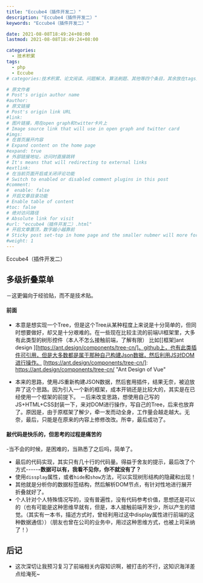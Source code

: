 ```yaml
---
title: "Eccube4（插件开发二）"
description: "Eccube4（插件开发二）"
keywords: "Eccube4（插件开发二）"

date: 2021-08-08T18:49:24+08:00
lastmod: 2021-08-08T18:49:24+08:00

categories:
  - 技术积累
tags:
  - php
  - Eccube
# categories:技术积累、论文阅读、问题解决、算法刷题、其他等四个条目，其余放在tags里面。

# 原文作者
# Post's origin author name
#author:
# 原文链接
# Post's origin link URL
#link:
# 图片链接，用在open graph和twitter卡片上
# Image source link that will use in open graph and twitter card
#imgs:
# 在首页展开内容
# Expand content on the home page
#expand: true
# 外部链接地址，访问时直接跳转
# It's means that will redirecting to external links
#extlink:
# 在当前页面开启或关闭评论功能
# Switch to enabled or disabled comment plugins in this post
#comment:
#  enable: false
# 开启文章目录功能
# Enable table of content
#toc: false
# 绝对访问路径
# Absolute link for visit
#url: "eccube4（插件开发二）.html"
# 开启文章置顶，数字越小越靠前
# Sticky post set-top in home page and the smaller nubmer will more forward.
#weight: 1
---
```


Eccube4（插件开发二）
## 多级折叠菜单
－这更偏向于经验贴，而不是技术贴。
<!--more-->


#### 前面
- 本意是想实现一个Tree，但是这个Tree从某种程度上来说是十分简单的，但同时想要做好，却又是十分艰难的。在一些现在比较主流的前端UI框架里，大多有此类型的树形控件（本人不怎么接触前端，了解有限）
比如[[框架]ant design ][https://ant.design/components/tree-cn/]。github上，也有此类插件可引用，但是大多数都是属于那种自己构建Json数据，然后利用JS对DOM进行操作。
[https://ant.design/components/tree-cn/]: https://ant.design/components/tree-cn/ \"Ant Design of Vue\"

- 本来的思路，使用JS重新构建JSON数据，然后套用插件，结果无奈，被迫放弃了这个思路。因为引入一个新的框架，成本开销还是比较大的，其实是在已经使用一个框架的前提下。
－后来改变思路，想使用自己写的JS+HTML+CSS封装一下，来对DOM进行操作，写自己的Tree，后来也放弃了。原因是，由于原框架了解少，牵一发而动全身，工作量会越走越大。无奈，最后，只能是在原来的内容上修修改改。所幸，最后成功了。
#### 敲代码是快乐的，但思考的过程是痛苦的
-当不会的时候，是困难的，当熟悉了之后吗，简单了。
- 最后的代码实现，其实只有几十行的代码量。得益于舍友的提示，最后改了个方式-----**-数据可以有，我看不见你，你不就没有了？**
- 使用`dissplay`属性，或者`hide`和`show`方法，可以实现树形结构的隐藏和出现！
- 其他就是分析你的数据标签结构，然后解析DOM节点，有针对性地进行展开折叠就好了。
- 个人针对个人特殊情况写的，没有普遍性，没有代码参考价值，思想还是可以的（也有可能是这种思维早就有，但是，本人接触前端开发少，所以产生的错觉。（其实有一本书，描述方式时，曾经利用过这中display属性进行前端的这种数据通信））（朋友也曾在公司的业务中，用过这种思维方式，也被上司采纳了！）
## 后记
- 这次深切让我预习复习了前端相关内容知识啊，被打击的不行，这知识海洋差点给淹死~ 